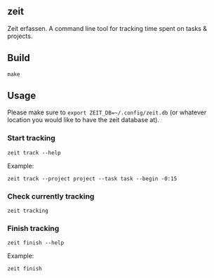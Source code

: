 zeit
----

Zeit erfassen. A command line tool for tracking time spent on tasks & projects.

## Build

```
make
```

## Usage

Please make sure to `export ZEIT_DB=~/.config/zeit.db` (or whatever location you would like to have the zeit database at).

### Start tracking

```
zeit track --help
```

Example:

```
zeit track --project project --task task --begin -0:15
```

### Check currently tracking

```
zeit tracking
```

### Finish tracking

```
zeit finish --help
```

Example:

```
zeit finish
```

